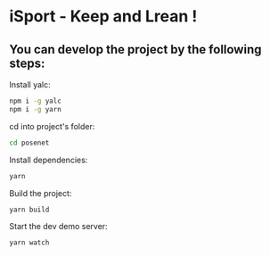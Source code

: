 # iSport - Keep and Lrean !

## You can develop the project by the following steps:

Install yalc:
```sh
npm i -g yalc
npm i -g yarn
```

cd into project's folder:
```sh
cd posenet
```

Install dependencies:
```sh
yarn
```

Build the project:

```sh
yarn build
```

Start the dev demo server:

```sh
yarn watch
```
